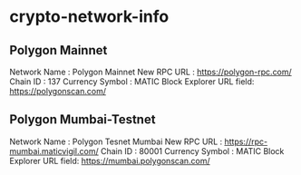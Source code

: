 # crypto-network-info




## Polygon Mainnet

Network Name : Polygon Mainnet
New RPC URL : https://polygon-rpc.com/ 
Chain ID : 137
Currency Symbol : MATIC
Block Explorer URL field: https://polygonscan.com/

## Polygon Mumbai-Testnet

Network Name : Polygon Tesnet Mumbai
New RPC URL : https://rpc-mumbai.maticvigil.com/
Chain ID : 80001
Currency Symbol : MATIC
Block Explorer URL field: https://mumbai.polygonscan.com/



